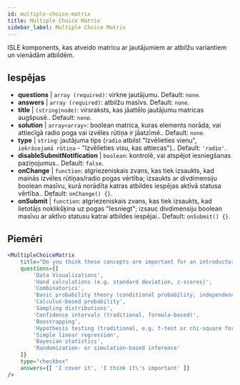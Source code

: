 ```yaml
---
id: multiple-choice-matrix 
title: Multiple Choice Matrix
sidebar_label: Multiple Choice Matrix
---
```


ISLE komponents, kas atveido matricu ar jautājumiem ar atbilžu variantiem un vienādām atbildēm.

## Iespējas

* __questions__ | `array (required)`: virkne jautājumu. Default: `none`.
* __answers__ | `array (required)`: atbilžu masīvs. Default: `none`.
* __title__ | `(string|node)`: virsraksts, kas jāattēlo jautājumu matricas augšpusē.. Default: `none`.
* __solution__ | `array<array>`: boolean matrica, kuras elements norāda, vai attiecīgā radio poga vai izvēles rūtiņa ir jāatzīmē.. Default: `none`.
* __type__ | `string`: jautājuma tips (`radio` atbilst "Izvēlieties vienu", `iekrāsojamā rūtiņa` - "Izvēlieties visu, kas attiecas").. Default: `'radio'`.
* __disableSubmitNotification__ | `boolean`: kontrolē, vai atspējot iesniegšanas paziņojumus.. Default: `false`.
* __onChange__ | `function`: atgriezeniskais zvans, kas tiek izsaukts, kad mainās izvēles rūtiņas/radio pogas vērtība; izsaukts ar divdimensiju boolean masīvu, kurā norādīta katras atbildes iespējas aktīvā statusa vērtība.. Default: `onChange() {}`.
* __onSubmit__ | `function`: atgriezeniskais zvans, kas tiek izsaukts, kad lietotājs noklikšķina uz pogas "Iesniegt"; izsauc divdimensiju boolean masīvu ar aktīvo statusu katrai atbildes iespējai.. Default: `onSubmit() {}`.


## Piemēri

```jsx live
<MultipleChoiceMatrix 
    title="Do you think these concepts are important for an introductory statistics course, and do you (or your department) cover them in your introductory courses?" id="topics" 
    questions={[
        'Data Visualizations',
        'Hand calculations (e.g. standard deviation, z-scores)',
        'Combinatorics',
        'Basic probability theory (conditional probability, independence...)',
        'Calculus-based probability',
        'Sampling distributions',
        'Confidence intervals (traditional, formula-based)',
        'Boostrapping',
        'Hypothesis testing (traditional, e.g. t-test or chi-square formulas and tables)',
        'Simple linear regression',
        'Bayesian statistics',
        'Randomization- or simulation-based inference'
    ]}
    type="checkbox" 
    answers={[ 'I cover it', 'I think it\'s important' ]} 
/>
```
